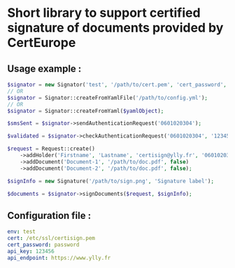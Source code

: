 # Short library to support certified signature of documents provided by CertEurope

## Usage example :

```php
$signator = new Signator('test', '/path/to/cert.pem', 'cert_password', 'sms_api_key', 'sms_return_url');
// OR
$signator = Signator::createFromYamlFile('/path/to/config.yml');
// OR
$signator = Signator::createFromYaml($yamlObject);

$smsSent = $signator->sendAuthenticationRequest('0601020304');

$validated = $signator->checkAuthenticationRequest('0601020304', '123456');

$request = Request::create()
    ->addHolder('Firstname', 'Lastname', 'certisign@ylly.fr', '0601020304')
    ->addDocument('Document-1', '/path/to/doc.pdf', false)
    ->addDocument('Document-2', '/path/to/doc.pdf', false);

$signInfo = new Signature('/path/to/sign.png', 'Signature label');

$documents = $signator->signDocuments($request, $signInfo);
```

## Configuration file :

```yaml
env: test
cert: /etc/ssl/certisign.pem
cert_password: password
api_key: 123456
api_endpoint: https://www.ylly.fr
```